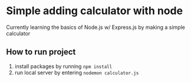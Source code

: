 # Simple adding calculator with node #
Currently learning the basics of Node.js w/ Express.js by making a simple calculator
## How to run project ##
1. install packages by running `npm install`
2. run local server by entering `nodemon calculator.js`
